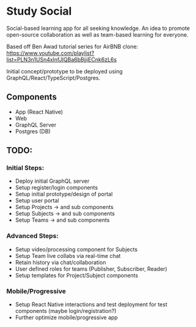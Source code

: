 # Study Social
Social-based learning app for all seeking knowledge. An idea to promote open-source collaboration as well as team-based learning for everyone.

Based off Ben Awad tutorial series for AirBNB clone: https://www.youtube.com/playlist?list=PLN3n1USn4xlnfJIQBa6bBjjiECnk6zL6s

Initial concept/prototype to be deployed using GraphQL/React/TypeScript/Postgres.

## Components
- App (React Native)
- Web
- GraphQL Server
- Postgres (DB)

## TODO:
### Initial Steps:
- Deploy initial GraphQL server
- Setup register/login components
- Setup initial prototype/design of portal
- Setup user portal
- Setup Projects -> and sub components
- Setup Subjects -> and sub components
- Setup Teams -> and sub components
### Advanced Steps:
- Setup video/processing component for Subjects
- Setup Team live collabs via real-time chat
- Retain history via chat/collaboration
- User defined roles for teams (Publisher, Subscriber, Reader)
- Setup templates for Project/Subject components
### Mobile/Progressive
- Setup React Native interactions and test deployment for test components (maybe login/registration?)
- Further optimize mobile/progressive app

